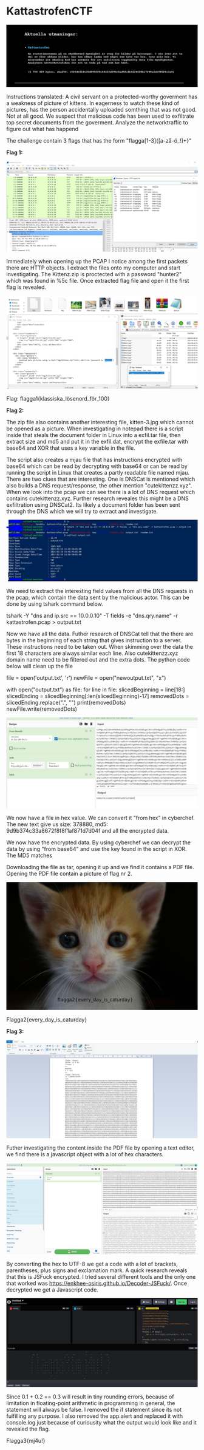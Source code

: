 # KattastrofenCTF

![alt text](https://github.com/tg222eu/KattastrofenCTF/blob/main/pictures/Instructions.JPG)<br>

Instructions translated: A civil servant on a protected-worthy goverment has a weakness of picture of kittens. In eagerness to watch these kind of pictures, has the person accidentally uploaded somthing that was not good. Not at all good. We suspect that malicious code has been used to exfiltrate top secret documents from the goverment. Analyze the networktraffic to figure out what has happend

The challenge contain 3 flags that has the form "flagga[1-3]{[a-zå-ö_!]+}"

<b> Flag 1:</b>

![alt text](https://github.com/tg222eu/KattastrofenCTF/blob/main/pictures/HTTPpackets.JPG)<br>

Immediately when opening up the PCAP I notice among the first packets there are HTTP objects. I extract the files onto my computer and start investigating. The Kittenz.zip is proctected with a password "hunter2" which was found in %5c file. Once extracted flag file and open it the first flag is revealed.

![alt text](https://github.com/tg222eu/KattastrofenCTF/blob/main/pictures/flagga1.JPG)<br>

Flag: flagga1{klassiska_lösenord_för_100}

<b> Flag 2:</b>

The zip file also contains another interesting file, kitten-3.jpg which cannot be opened as a picture. When investigating in notepad there is a script inside that steals the document folder in Linux into a exfil.tar file, then extract size and md5 and put it in the exfil.dat, encrypt the exfile.tar with base64 and XOR that uses a key variable in the file.

The script also creates a mjau file that has instructions encrypted with base64 which can be read by decrypting with base64 or can be read by running the script in Linux that creates a partly readable file named mjau. There are two clues that are interesting. One is DNSCat is mentioned which also builds a DNS request/response, the other mention "cutekittenzz.xyz". When we look into the pcap we can see there is a lot of DNS request which contains cutekittenzz.xyz. Further research reveales this might be a DNS exfiltration using DNSCat2. Its likely a document folder has been sent through the DNS which we will try to extract and investigate.

![alt text](https://github.com/tg222eu/KattastrofenCTF/blob/main/pictures/tshark.JPG)<br>

We need to extract the interesting field values from all the DNS requests in the pcap, which contain the data sent by the malicious actor. This can be done by using tshark command below.

tshark -Y "dns and ip.src == 10.0.0.10" -T fields -e "dns.qry.name" -r kattastrofen.pcap > output.txt

Now we have all the data. Futher research of DNSCat tell that the there are bytes in the beginning of each string that gives instruction to a server. These instructions need to be taken out. When skimming over the data the first 18 characters are always similar each line. Also cutekittenzz.xyz domain name need to be filtered out and the extra dots. The python code below will clean up the file

file = open('output.txt', 'r')
newFile = open("newoutput.txt", "x")

with open("output.txt") as file:
    for line in file:
        slicedBeginning = line[18:]
        slicedEnding = slicedBeginning[:len(slicedBeginning)-17]
        removedDots = slicedEnding.replace(".", "")
        print(removedDots)
        newFile.write(removedDots)

![alt text](https://github.com/tg222eu/KattastrofenCTF/blob/main/pictures/xor.JPG)<br>

We now have a file in hex value. We can convert it "from hex" in cyberchef. The new text give us size: 378880, md5: 9d9b374c33a8672f8f8f1af871d7d04f and all the encrypted data.

We now have the encrypted data. By using cyberchef we can decrypt the data by using "from base64" and use the key found in the script in XOR. The MD5 matches

Downloading the file as tar, opening it up and we find it contains a PDF file. Opening the PDF file contain a picture of flag nr 2.

![alt text](https://github.com/tg222eu/KattastrofenCTF/blob/main/pictures/flag2.JPG)<br>

Flagga2{every_day_is_caturday}

<b> Flag 3:</b>

![alt text](https://github.com/tg222eu/KattastrofenCTF/blob/main/pictures/wordjavascript.JPG)<br>

Futher investigating the content inside the PDF file by opening a text editor, we find there is a javascript object with a lot of hex characters.

![alt text](https://github.com/tg222eu/KattastrofenCTF/blob/main/pictures/JSFuck.JPG)<br>

By converting the hex to UTF-8 we get a code with a lot of brackets, parentheses, plus signs and exclamation mark. A quick research reveals that this is JSFuck encrypted. I tried several different tools and the only one that worked was https://enkhee-osiris.github.io/Decoder-JSFuck/. Once decrypted we get a Javascript code. 

![alt text](https://github.com/tg222eu/KattastrofenCTF/blob/main/pictures/flagga3.JPG)<br>

Since 0.1 + 0.2 == 0.3 will result in tiny rounding errors, because of limitation in floating-point arithmetic in programming in general, the statement will always be false. I removed the if statement since its not fulfilling any purpose. I also removed the app.alert and replaced it with console.log just because of curiousity what the output would look like and it revealed the flag.

Flagga3{mj4u!}
